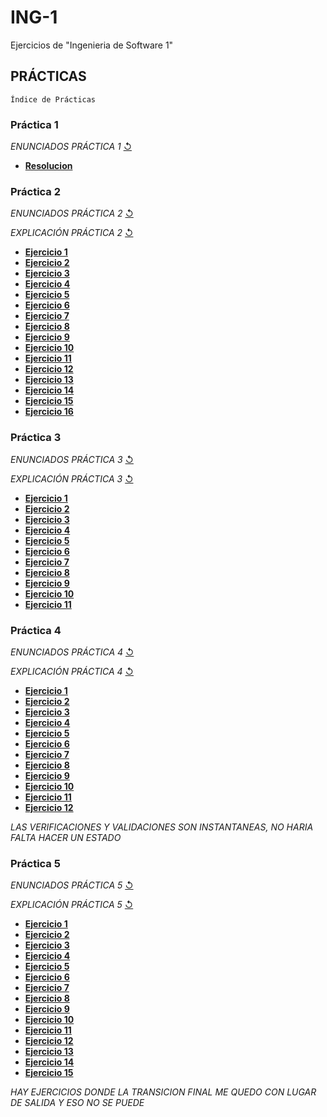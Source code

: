 # ING-1
Ejercicios de "Ingenieria de Software 1"
## PRÁCTICAS 
`Índice de Prácticas`

### **Práctica 1**
  *ENUNCIADOS PRÁCTICA 1* [↺](https://github.com/agusrnfr/ING-1/blob/main/PRACTICAS/PRACTICA_1/Practica-1-TER.docx.pdf)
* [**Resolucion**](https://github.com/agusrnfr/ING-1/blob/main/PRACTICAS/PRACTICA_1/Practica1.docx)

### **Práctica 2**
*ENUNCIADOS PRÁCTICA 2* [↺](https://github.com/agusrnfr/ING-1/blob/main/PRACTICAS/PRACTICA_2/Pr%C3%A1ctica.pdf)  

*EXPLICACIÓN PRÁCTICA 2* [↺](https://github.com/agusrnfr/ING-1/blob/main/PRACTICAS/PRACTICA_2/Explicaci%C3%B3n.pdf)
* [**Ejercicio 1**](https://github.com/agusrnfr/ING-1/blob/main/PRACTICAS/PRACTICA_2/Punto1.pdf)
* [**Ejercicio 2**](https://github.com/agusrnfr/ING-1/blob/main/PRACTICAS/PRACTICA_2/Punto2.pdf)
* [**Ejercicio 3**](https://github.com/agusrnfr/ING-1/blob/main/PRACTICAS/PRACTICA_2/Punto3.pdf)
* [**Ejercicio 4**](https://github.com/agusrnfr/ING-1/blob/main/PRACTICAS/PRACTICA_2/Punto4.pdf)
* [**Ejercicio 5**](https://github.com/agusrnfr/ING-1/blob/main/PRACTICAS/PRACTICA_2/Punto5.pdf)
* [**Ejercicio 6**](https://github.com/agusrnfr/ING-1/blob/main/PRACTICAS/PRACTICA_2/Punto6.pdf)
* [**Ejercicio 7**](https://github.com/agusrnfr/ING-1/blob/main/PRACTICAS/PRACTICA_2/Punto7.pdf)
* [**Ejercicio 8**](https://github.com/agusrnfr/ING-1/blob/main/PRACTICAS/PRACTICA_2/Punto8.pdf)
* [**Ejercicio 9**](https://github.com/agusrnfr/ING-1/blob/main/PRACTICAS/PRACTICA_2/Punto9.pdf)
* [**Ejercicio 10**](https://github.com/agusrnfr/ING-1/blob/main/PRACTICAS/PRACTICA_2/Punto10.pdf)
* [**Ejercicio 11**](https://github.com/agusrnfr/ING-1/blob/main/PRACTICAS/PRACTICA_2/Punto11.pdf)
* [**Ejercicio 12**](https://github.com/agusrnfr/ING-1/blob/main/PRACTICAS/PRACTICA_2/Punto12.pdf)
* [**Ejercicio 13**](https://github.com/agusrnfr/ING-1/blob/main/PRACTICAS/PRACTICA_2/Punto13.pdf)
* [**Ejercicio 14**](https://github.com/agusrnfr/ING-1/blob/main/PRACTICAS/PRACTICA_2/Punto14.pdf)
* [**Ejercicio 15**](https://github.com/agusrnfr/ING-1/blob/main/PRACTICAS/PRACTICA_2/Punto15.pdf)
* [**Ejercicio 16**](https://github.com/agusrnfr/ING-1/blob/main/PRACTICAS/PRACTICA_2/Punto16.pdf)

### **Práctica 3**
*ENUNCIADOS PRÁCTICA 3* [↺](https://github.com/agusrnfr/ING-1/blob/main/PRACTICAS/PRACTICA_3/Pr%C3%A1ctica.pdf)  

*EXPLICACIÓN PRÁCTICA 3* [↺](https://github.com/agusrnfr/ING-1/blob/main/PRACTICAS/PRACTICA_3/Explicaci%C3%B3n.pdf)
* [**Ejercicio 1**](https://github.com/agusrnfr/ING-1/tree/main/PRACTICAS/PRACTICA_3/Punto1)
* [**Ejercicio 2**](https://github.com/agusrnfr/ING-1/tree/main/PRACTICAS/PRACTICA_3/Punto2)
* [**Ejercicio 3**](https://github.com/agusrnfr/ING-1/tree/main/PRACTICAS/PRACTICA_3/Punto3)
* [**Ejercicio 4**](https://github.com/agusrnfr/ING-1/tree/main/PRACTICAS/PRACTICA_3/Punto4)
* [**Ejercicio 5**](https://github.com/agusrnfr/ING-1/tree/main/PRACTICAS/PRACTICA_3/Punto5)
* [**Ejercicio 6**](https://github.com/agusrnfr/ING-1/tree/main/PRACTICAS/PRACTICA_3/Punto6)
* [**Ejercicio 7**](https://github.com/agusrnfr/ING-1/tree/main/PRACTICAS/PRACTICA_3/Punto7)
* [**Ejercicio 8**](https://github.com/agusrnfr/ING-1/tree/main/PRACTICAS/PRACTICA_3/Punto8)
* [**Ejercicio 9**](https://github.com/agusrnfr/ING-1/tree/main/PRACTICAS/PRACTICA_3/Punto9)
* [**Ejercicio 10**](https://github.com/agusrnfr/ING-1/tree/main/PRACTICAS/PRACTICA_3/Punto10)
* [**Ejercicio 11**](https://github.com/agusrnfr/ING-1/tree/main/PRACTICAS/PRACTICA_3/Punto11)

### **Práctica 4**
*ENUNCIADOS PRÁCTICA 4* [↺](https://github.com/agusrnfr/ING-1/blob/main/PRACTICAS/PRACTICA_4/Practica-4-DTE.docx.pdf)  

*EXPLICACIÓN PRÁCTICA 4* [↺](https://github.com/agusrnfr/ING-1/blob/main/PRACTICAS/PRACTICA_4/IS1-DTE-2022.pptx)

* [**Ejercicio 1**](https://github.com/agusrnfr/ING-1/tree/main/PRACTICAS/PRACTICA_4/Punto1)
* [**Ejercicio 2**](https://github.com/agusrnfr/ING-1/tree/main/PRACTICAS/PRACTICA_4/Punto2)
* [**Ejercicio 3**](https://github.com/agusrnfr/ING-1/tree/main/PRACTICAS/PRACTICA_4/Punto3)
* [**Ejercicio 4**](https://github.com/agusrnfr/ING-1/tree/main/PRACTICAS/PRACTICA_4/Punto4)
* [**Ejercicio 5**](https://github.com/agusrnfr/ING-1/tree/main/PRACTICAS/PRACTICA_4/Punto5)
* [**Ejercicio 6**](https://github.com/agusrnfr/ING-1/tree/main/PRACTICAS/PRACTICA_4/Punto6)
* [**Ejercicio 7**](https://github.com/agusrnfr/ING-1/tree/main/PRACTICAS/PRACTICA_4/Punto7)
* [**Ejercicio 8**](https://github.com/agusrnfr/ING-1/tree/main/PRACTICAS/PRACTICA_4/Punto8)
* [**Ejercicio 9**](https://github.com/agusrnfr/ING-1/tree/main/PRACTICAS/PRACTICA_4/Punto9)
* [**Ejercicio 10**](https://github.com/agusrnfr/ING-1/tree/main/PRACTICAS/PRACTICA_4/Punto10)
* [**Ejercicio 11**](https://github.com/agusrnfr/ING-1/tree/main/PRACTICAS/PRACTICA_4/Punto11)
* [**Ejercicio 12**](https://github.com/agusrnfr/ING-1/tree/main/PRACTICAS/PRACTICA_4/Punto12)

*LAS VERIFICACIONES Y VALIDACIONES SON INSTANTANEAS, NO HARIA FALTA HACER UN ESTADO*

### **Práctica 5**
*ENUNCIADOS PRÁCTICA 5* [↺]()  

*EXPLICACIÓN PRÁCTICA 5* [↺]()
* [**Ejercicio 1**](https://github.com/agusrnfr/ING-1/tree/main/PRACTICAS/PRACTICA_5/Punto1)
* [**Ejercicio 2**](https://github.com/agusrnfr/ING-1/tree/main/PRACTICAS/PRACTICA_5/Punto2)
* [**Ejercicio 3**](https://github.com/agusrnfr/ING-1/tree/main/PRACTICAS/PRACTICA_5/Punto3)
* [**Ejercicio 4**](https://github.com/agusrnfr/ING-1/tree/main/PRACTICAS/PRACTICA_5/Punto4)
* [**Ejercicio 5**](https://github.com/agusrnfr/ING-1/tree/main/PRACTICAS/PRACTICA_5/Punto5)
* [**Ejercicio 6**](https://github.com/agusrnfr/ING-1/tree/main/PRACTICAS/PRACTICA_5/Punto6)
* [**Ejercicio 7**](https://github.com/agusrnfr/ING-1/tree/main/PRACTICAS/PRACTICA_5/Punto7)
* [**Ejercicio 8**](https://github.com/agusrnfr/ING-1/tree/main/PRACTICAS/PRACTICA_5/Punto8)
* [**Ejercicio 9**](https://github.com/agusrnfr/ING-1/tree/main/PRACTICAS/PRACTICA_5/Punto9)
* [**Ejercicio 10**](https://github.com/agusrnfr/ING-1/tree/main/PRACTICAS/PRACTICA_5/Punto10)
* [**Ejercicio 11**](https://github.com/agusrnfr/ING-1/tree/main/PRACTICAS/PRACTICA_5/Punto11)
* [**Ejercicio 12**](https://github.com/agusrnfr/ING-1/tree/main/PRACTICAS/PRACTICA_5/Punto12)
* [**Ejercicio 13**](https://github.com/agusrnfr/ING-1/tree/main/PRACTICAS/PRACTICA_5/Punto13)
* [**Ejercicio 14**](https://github.com/agusrnfr/ING-1/tree/main/PRACTICAS/PRACTICA_5/Punto14)
* [**Ejercicio 15**](https://github.com/agusrnfr/ING-1/tree/main/PRACTICAS/PRACTICA_5/Punto15)

*HAY EJERCICIOS DONDE LA TRANSICION FINAL ME QUEDO CON LUGAR DE SALIDA Y ESO NO SE PUEDE*
